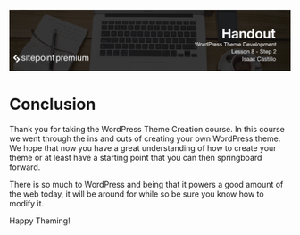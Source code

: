 ![](headings/8.2.png)

# Conclusion

Thank you for taking the WordPress Theme Creation course. In this course we went through the ins and outs of creating your own WordPress theme. We hope that now you have a great understanding of how to create your theme or at least have a starting point that you can then springboard forward.

There is so much to WordPress and being that it powers a good amount of the web today, it will be around for while so be sure you know how to modify it.

Happy Theming!
